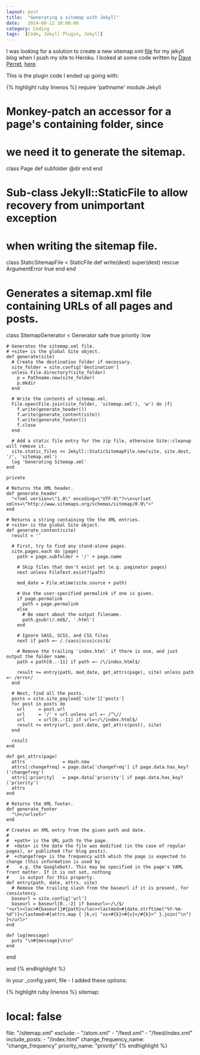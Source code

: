 ```yaml
---
layout: post
title:  "Generating a sitemap with Jekyll"
date:   2014-08-12 10:00:00
category: Coding
tags:  [Code, Jekyll Plugin, Jekyll]
---
```


I was looking for a solution to create a new sitemap.xml [file](http://www.sitemaps.org/protocol.html#xmlTagDefinitions) for my jekyll blog when I push my site to Heroku. I looked at some code written by [Dave Perret](http://www.daveperrett.com/), [here](https://github.com/recurser/jekyll-plugins).

This is the plugin code I ended up going with:

{% highlight ruby linenos %}
require 'pathname'
module Jekyll

  # Monkey-patch an accessor for a page's containing folder, since
  # we need it to generate the sitemap.
  class Page
    def subfolder
      @dir
    end
  end

  # Sub-class Jekyll::StaticFile to allow recovery from unimportant exception
  # when writing the sitemap file.
  class StaticSitemapFile < StaticFile
    def write(dest)
      super(dest) rescue ArgumentError
      true
    end
  end

  # Generates a sitemap.xml file containing URLs of all pages and posts.
  class SitemapGenerator < Generator
    safe true
    priority :low

    # Generates the sitemap.xml file.
    # +site+ is the global Site object.
    def generate(site)
      # Create the destination folder if necessary.
      site_folder = site.config['destination']
      unless File.directory?(site_folder)
        p = Pathname.new(site_folder)
        p.mkdir
      end

      # Write the contents of sitemap.xml.
      File.open(File.join(site_folder, 'sitemap.xml'), 'w') do |f|
        f.write(generate_header())
        f.write(generate_content(site))
        f.write(generate_footer())
        f.close
      end

      # Add a static file entry for the zip file, otherwise Site::cleanup will remove it.
      site.static_files << Jekyll::StaticSitemapFile.new(site, site.dest, '/', 'sitemap.xml')
      log 'Generating Sitemap.xml'
    end

    private

    # Returns the XML header.
    def generate_header
      "<?xml version=\"1.0\" encoding=\"UTF-8\"?>\n<urlset xmlns=\"http://www.sitemaps.org/schemas/sitemap/0.9\">"
    end

    # Returns a string containing the the XML entries.
    # +site+ is the global Site object.
    def generate_content(site)
      result = ''

      # First, try to find any stand-alone pages.
      site.pages.each do |page|
        path = page.subfolder + '/' + page.name

        # Skip files that don't exist yet (e.g. paginator pages)
        next unless FileTest.exist?(path)

        mod_date = File.mtime(site.source + path)

        # Use the user-specified permalink if one is given.
        if page.permalink
          path = page.permalink
        else
          # Be smart about the output filename.
          path.gsub!(/.md$/, '.html')
        end

        # Ignore SASS, SCSS, and CSS files
        next if path =~ /.(sass|scss|css)$/

        # Remove the trailing 'index.html' if there is one, and just output the folder name.
        path = path[0..-11] if path =~ /\/index.html$/

        result += entry(path, mod_date, get_attrs(page), site) unless path =~ /error/
      end

      # Next, find all the posts.
      posts = site.site_payload['site']['posts']
      for post in posts do
        url     = post.url
        url     = '/' + url unless url =~ /^\//
        url     = url[0..-11] if url=~/\/index.html$/
        result += entry(url, post.date, get_attrs(post), site)
      end

      result
    end

    def get_attrs(page)
      attrs              = Hash.new
      attrs[:changefreq] = page.data['changefreq'] if page.data.has_key?('changefreq')
      attrs[:priority]   = page.data['priority'] if page.data.has_key?('priority')
      attrs
    end

    # Returns the XML footer.
    def generate_footer
      "\n</urlset>"
    end

    # Creates an XML entry from the given path and date.
    #
    #  +path+ is the URL path to the page.
    #  +date+ is the date the file was modified (in the case of regular pages), or published (for blog posts).
    #  +changefreq+ is the frequency with which the page is expected to change (this information is used by
    #    e.g. the Googlebot). This may be specified in the page's YAML front matter. If it is not set, nothing
    #    is output for this property.
    def entry(path, date, attrs, site)
      # Remove the trailing slash from the baseurl if it is present, for consistency.
      baseurl = site.config['url']
      baseurl = baseurl[0..-2] if baseurl=~/\/$/
    "<url><loc>#{baseurl}#{path}</loc><lastmod>#{date.strftime("%Y-%m-%d")}</lastmod>#{attrs.map { |k,v| "xs<#{k}>#{v}</#{k}>" }.join("\n") }</url>"
    end

    def log(message)
      puts "\n#{message}\n\n"
    end

  end

end
{% endhighlight %}

In your _config.yaml, file - I added these options:

{% highlight ruby linenos %}
sitemap:
  # local: false
  file: "/sitemap.xml"
  exclude:
      - "/atom.xml"
      - "/feed.xml"
      - "/feed/index.xml"
  include_posts:
      - "/index.html"
  change_frequency_name: "change_frequency"
  priority_name: "priority"
{% endhighlight %}
